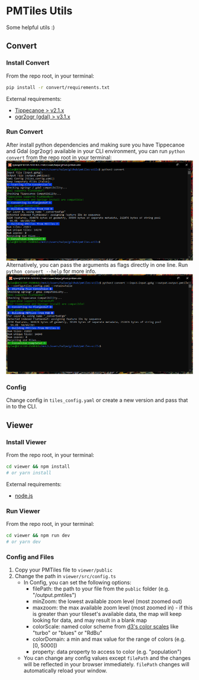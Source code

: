 # PMTiles Utils

Some helpful utils :)

## Convert

### Install Convert

From the repo root, in your terminal:

``` bash
pip install -r convert/requirements.txt
```

External requirements:

- [Tippecanoe > v2.1.x](https://github.com/felt/tippecanoe)
- [ogr2ogr (gdal) > v3.1.x](https://gdal.org/download.html)

### Run Convert

After install python dependencies and making sure you have Tippecanoe and Gdal (ogr2ogr) available in your CLI environment, you can run `python convert` from the repo root in your terminal:
![Prompt based](/docs/img/interactive_cli.png)
Alternatively, you can pass the arguments as flags directly in one line. Run `python convert --help` for more info.
![Flag based](/docs/img/flags.png)

### Config

Change config in `tiles_config.yaml` or create a new version and pass that in to the CLI.

## Viewer

### Install Viewer

From the repo root, in your terminal:

``` bash
cd viewer && npm install
# or yarn install
```

External requirements:

- [node.js](https://nodejs.org/en/)

### Run Viewer

From the repo root, in your terminal:

``` bash
cd viewer && npm run dev
# or yarn dev
```

### Config and Files

1. Copy your PMTiles file to `viewer/public`
2. Change the path in `viewer/src/config.ts`
    - In Config, you can set the following options:
        - filePath: the path to your file from the `public` folder (e.g. "/output.pmtiles")
        - minZoom: the lowest available zoom level (most zoomed out)
        - maxzoom: the max available zoom level (most zoomed in) - if this is greater than your tileset's available data, the map will keep looking for data, and may result in a blank map
        - colorScale: named color scheme from [d3's color scales](https://github.com/d3/d3-scale-chromatic/blob/main/README.md) like "turbo" or "blues" or "RdBu"
        - colorDomain: a min and max value for the range of colors (e.g. [0, 5000])
        - property: data property to access to color (e.g. "population")
    - You can change any config values except `filePath` and the changes will be reflected in your browser immediately. `filePath` changes will automatically reload your window.
